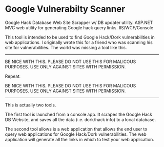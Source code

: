 # Google Vulnerabilty Scanner
Google Hack Database Web Site Scrapper w/ DB updater utility. ASP.NET MVC web utility for generating Google hack query links. IIS/WCF/Console

This tool is intended to be used to find Google Hack/Dork vulnerabilities in web applications. I originally wrote this for a friend who was scanning his site for vulnerabilities. The world was missing a tool like this.

---------------------

BE NICE WITH THIS. PLEASE DO NOT USE THIS FOR MALICOUS PURPOSES. USE ONLY AGAINST SITES WITH PERMISSION.

Repeat:

BE NICE WITH THIS. PLEASE DO NOT USE THIS FOR MALICOUS PURPOSES. USE ONLY AGAINST SITES WITH PERMISSION.

---------------------

This is actually two tools.

The first tool is launched from a console app. It scrapes the Google Hack DB Website, and saves all the data (i.e. dork/hack info) to a local database.

The second tool allows is a web application that allows the end user to query web applications for Google Hack/Dork vulnerabilities. The web application will generate all the links in which to test your web application.

